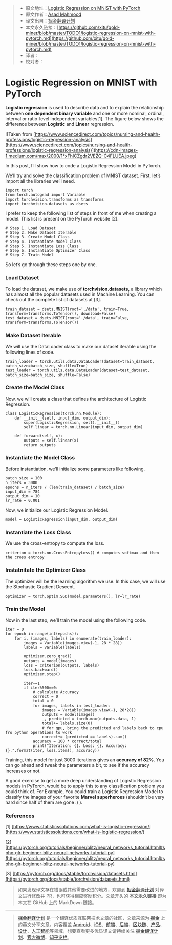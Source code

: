 > * 原文地址：[Logistic Regression on MNIST with PyTorch](https://towardsdatascience.com/logistic-regression-on-mnist-with-pytorch-b048327f8d19)
> * 原文作者：[Asad Mahmood](https://medium.com/@asad007mahmood)
> * 译文出自：[掘金翻译计划](https://github.com/xitu/gold-miner)
> * 本文永久链接：[https://github.com/xitu/gold-miner/blob/master/TODO1/logistic-regression-on-mnist-with-pytorch.md](https://github.com/xitu/gold-miner/blob/master/TODO1/logistic-regression-on-mnist-with-pytorch.md)
> * 译者：
> * 校对者：

# Logistic Regression on MNIST with PyTorch

**Logistic regression** is used to describe data and to explain the relationship between **one dependent binary variable** and one or more nominal, ordinal, interval or ratio-level independent variables[1]. The figure below shows the difference between **Logistic** and **Linear** regression.

![Taken from [https://www.sciencedirect.com/topics/nursing-and-health-professions/logistic-regression-analysis](https://www.sciencedirect.com/topics/nursing-and-health-professions/logistic-regression-analysis)](https://cdn-images-1.medium.com/max/2000/1*xFhICZgdr2VEZQ-C4FLUEA.jpeg)

In this post, I’ll show how to code a Logistic Regression Model in PyTorch.

We’ll try and solve the classification problem of MNIST dataset. First, let’s import all the libraries we’ll need.

```
import torch
from torch.autograd import Variable
import torchvision.transforms as transforms
import torchvision.datasets as dsets
```

I prefer to keep the following list of steps in front of me when creating a model. This list is present on the PyTorch website [2].

```
# Step 1. Load Dataset
# Step 2. Make Dataset Iterable
# Step 3. Create Model Class
# Step 4. Instantiate Model Class
# Step 5. Instantiate Loss Class
# Step 6. Instantiate Optimizer Class
# Step 7. Train Model
```

So let’s go through these steps one by one.

### Load Dataset

To load the dataset, we make use of **torchvision.datasets,** a library which has almost all the popular datasets used in Machine Learning. You can check out the complete list of datasets at [3].

```
train_dataset = dsets.MNIST(root='./data', train=True, transform=transforms.ToTensor(), download=False)
test_dataset = dsets.MNIST(root='./data', train=False, transform=transforms.ToTensor())
```

### Make Dataset Iterable

We will use the DataLoader class to make our dataset iterable using the following lines of code.

```
train_loader = torch.utils.data.DataLoader(dataset=train_dataset, batch_size=batch_size, shuffle=True)
test_loader = torch.utils.data.DataLoader(dataset=test_dataset, batch_size=batch_size, shuffle=False)
```

### Create the Model Class

Now, we will create a class that defines the architecture of Logistic Regression.

```
class LogisticRegression(torch.nn.Module):
    def __init__(self, input_dim, output_dim):
        super(LogisticRegression, self).__init__()
        self.linear = torch.nn.Linear(input_dim, output_dim)

    def forward(self, x):
        outputs = self.linear(x)
        return outputs
```

### Instantiate the Model Class

Before instantiation, we’ll initialize some parameters like following.

```
batch_size = 100
n_iters = 3000
epochs = n_iters / (len(train_dataset) / batch_size)
input_dim = 784
output_dim = 10
lr_rate = 0.001
```

Now, we initialize our Logistic Regression Model.

```
model = LogisticRegression(input_dim, output_dim)
```

### Instantiate the Loss Class

We use the cross-entropy to compute the loss.

```
criterion = torch.nn.CrossEntropyLoss() # computes softmax and then the cross entropy
```

### Instatnitate the Optimizer Class

The optimizer will be the learning algorithm we use. In this case, we will use the Stochastic Gradient Descent.

```
optimizer = torch.optim.SGD(model.parameters(), lr=lr_rate)
```

### Train the Model

Now in the last step, we’ll train the model using the following code.

```
iter = 0
for epoch in range(int(epochs)):
    for i, (images, labels) in enumerate(train_loader):
        images = Variable(images.view(-1, 28 * 28))
        labels = Variable(labels)

        optimizer.zero_grad()
        outputs = model(images)
        loss = criterion(outputs, labels)
        loss.backward()
        optimizer.step()

        iter+=1
        if iter%500==0:
            # calculate Accuracy
            correct = 0
            total = 0
            for images, labels in test_loader:
                images = Variable(images.view(-1, 28*28))
                outputs = model(images)
                _, predicted = torch.max(outputs.data, 1)
                total+= labels.size(0)
                # for gpu, bring the predicted and labels back to cpu fro python operations to work
                correct+= (predicted == labels).sum()
            accuracy = 100 * correct/total
            print("Iteration: {}. Loss: {}. Accuracy: {}.".format(iter, loss.item(), accuracy))
```

Training, this model for just 3000 iterations gives an **accuracy of 82%**. You can go ahead and tweak the parameters a bit, to see if the accuracy increases or not.

A good exercise to get a more deep understanding of Logistic Regression models in PyTorch, would be to apply this to any classification problem you could think of. For Example, You could train a Logistic Regression Model to classify the images of your favorite **Marvel superheroes** (shouldn’t be very hard since half of them are gone :) ).

### References

[1] [https://www.statisticssolutions.com/what-is-logistic-regression/](https://www.statisticssolutions.com/what-is-logistic-regression/)

[2] [https://pytorch.org/tutorials/beginner/blitz/neural_networks_tutorial.html#sphx-glr-beginner-blitz-neural-networks-tutorial-py](https://pytorch.org/tutorials/beginner/blitz/neural_networks_tutorial.html#sphx-glr-beginner-blitz-neural-networks-tutorial-py)

[3] [https://pytorch.org/docs/stable/torchvision/datasets.html](https://pytorch.org/docs/stable/torchvision/datasets.html)

> 如果发现译文存在错误或其他需要改进的地方，欢迎到 [掘金翻译计划](https://github.com/xitu/gold-miner) 对译文进行修改并 PR，也可获得相应奖励积分。文章开头的 **本文永久链接** 即为本文在 GitHub 上的 MarkDown 链接。

---

> [掘金翻译计划](https://github.com/xitu/gold-miner) 是一个翻译优质互联网技术文章的社区，文章来源为 [掘金](https://juejin.im) 上的英文分享文章。内容覆盖 [Android](https://github.com/xitu/gold-miner#android)、[iOS](https://github.com/xitu/gold-miner#ios)、[前端](https://github.com/xitu/gold-miner#前端)、[后端](https://github.com/xitu/gold-miner#后端)、[区块链](https://github.com/xitu/gold-miner#区块链)、[产品](https://github.com/xitu/gold-miner#产品)、[设计](https://github.com/xitu/gold-miner#设计)、[人工智能](https://github.com/xitu/gold-miner#人工智能)等领域，想要查看更多优质译文请持续关注 [掘金翻译计划](https://github.com/xitu/gold-miner)、[官方微博](http://weibo.com/juejinfanyi)、[知乎专栏](https://zhuanlan.zhihu.com/juejinfanyi)。
